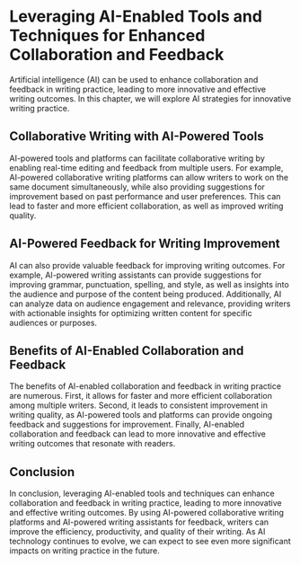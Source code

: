 Leveraging AI-Enabled Tools and Techniques for Enhanced Collaboration and Feedback
============================================================================================================================================

Artificial intelligence (AI) can be used to enhance collaboration and feedback in writing practice, leading to more innovative and effective writing outcomes. In this chapter, we will explore AI strategies for innovative writing practice.

Collaborative Writing with AI-Powered Tools
-------------------------------------------

AI-powered tools and platforms can facilitate collaborative writing by enabling real-time editing and feedback from multiple users. For example, AI-powered collaborative writing platforms can allow writers to work on the same document simultaneously, while also providing suggestions for improvement based on past performance and user preferences. This can lead to faster and more efficient collaboration, as well as improved writing quality.

AI-Powered Feedback for Writing Improvement
-------------------------------------------

AI can also provide valuable feedback for improving writing outcomes. For example, AI-powered writing assistants can provide suggestions for improving grammar, punctuation, spelling, and style, as well as insights into the audience and purpose of the content being produced. Additionally, AI can analyze data on audience engagement and relevance, providing writers with actionable insights for optimizing written content for specific audiences or purposes.

Benefits of AI-Enabled Collaboration and Feedback
-------------------------------------------------

The benefits of AI-enabled collaboration and feedback in writing practice are numerous. First, it allows for faster and more efficient collaboration among multiple writers. Second, it leads to consistent improvement in writing quality, as AI-powered tools and platforms can provide ongoing feedback and suggestions for improvement. Finally, AI-enabled collaboration and feedback can lead to more innovative and effective writing outcomes that resonate with readers.

Conclusion
----------

In conclusion, leveraging AI-enabled tools and techniques can enhance collaboration and feedback in writing practice, leading to more innovative and effective writing outcomes. By using AI-powered collaborative writing platforms and AI-powered writing assistants for feedback, writers can improve the efficiency, productivity, and quality of their writing. As AI technology continues to evolve, we can expect to see even more significant impacts on writing practice in the future.
